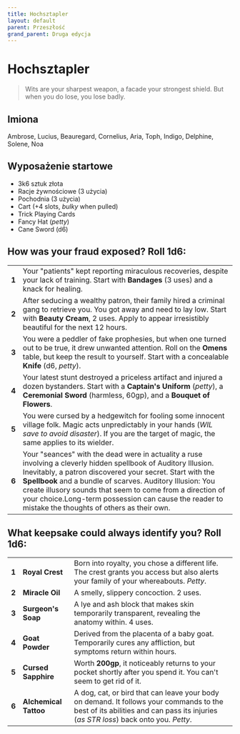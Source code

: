 ```yaml
---
title: Hochsztapler
layout: default
parent: Przeszłość
grand_parent: Druga edycja
---
```


# Hochsztapler

> Wits are your sharpest weapon, a facade your strongest shield. But when you do lose, you lose badly. 

## Imiona

Ambrose, Lucius, Beauregard, Cornelius, Aria, Toph, Indigo, Delphine, Solene, Noa

## Wyposażenie startowe

- 3k6 sztuk złota
- Racje żywnościowe (3 użycia)
- Pochodnia (3 użycia) 
- Cart (+4 slots, _bulky_ when pulled)
- Trick Playing Cards 
- Fancy Hat (_petty_)
- Cane Sword (d6)

## How was your fraud exposed? Roll 1d6:

|       |                                                                                                                                                                                                                                                                                                                                                                                                                |
| ----- | -------------------------------------------------------------------------------------------------------------------------------------------------------------------------------------------------------------------------------------------------------------------------------------------------------------------------------------------------------------------------------------------------------------- |
| **1** | Your "patients" kept reporting miraculous recoveries, despite your lack of training. Start with **Bandages** (3 uses) and a knack for healing.                                                                                                                                                                                                                                                                 |
| **2** | After seducing a wealthy patron, their family hired a criminal gang to retrieve you. You got away and need to lay low. Start with **Beauty Cream**, 2 uses. Apply to appear irresistibly beautiful for the next 12 hours.                                                                                                                                                                                      |
| **3** | You were a peddler of fake prophesies, but when one turned out to be true, it drew unwanted attention. Roll on the **Omens** table, but keep the result to yourself. Start with a concealable **Knife** (d6, _petty_).                                                                                                                                                                                         |
| **4** | Your latest stunt destroyed a priceless artifact and injured a dozen bystanders. Start with a **Captain's Uniform** (_petty_), a **Ceremonial Sword** (harmless, 60gp), and a **Bouquet of Flowers**.                                                                                                                                                                                                          |
| **5** | You were cursed by a hedgewitch for fooling some innocent village folk. Magic acts unpredictably in your hands (_WIL save to avoid disaster_). If you are the target of magic, the same applies to its wielder.                                                                                                                                                                                                |
| **6** | Your "seances" with the dead were in actuality a ruse involving a cleverly hidden spellbook of Auditory Illusion. Inevitably, a patron discovered your secret. Start with the **Spellbook** and a bundle of scarves. Auditory Illusion: You create illusory sounds that seem to come from a direction of your choice.Long-term possession can cause the reader to mistake the thoughts of others as their own. |

## What keepsake could always identify you? Roll 1d6:

|       |                       |                                                                                                                                                                                 |
| ----- | --------------------- | ------------------------------------------------------------------------------------------------------------------------------------------------------------------------------- |
| **1** | **Royal Crest**       | Born into royalty, you chose a different life. The crest grants you access but also alerts your family of your whereabouts. _Petty_.                                            |
| **2** | **Miracle Oil**       | A smelly, slippery concoction. 2 uses.                                                                                                                                          |
| **3** | **Surgeon's Soap**    | A lye and ash block that makes skin temporarily transparent, revealing the anatomy within. 4 uses.                                                                              |
| **4** | **Goat Powder**       | Derived from the placenta of a baby goat.  Temporarily cures any affliction, but symptoms return within hours.                                                                  |
| **5** | **Cursed Sapphire**   | Worth **200gp**, it noticeably returns to your pocket shortly after you spend it. You can't seem to get rid of it.                                                              |
| **6** | **Alchemical Tattoo** | A dog, cat, or bird that can leave your body on demand. It follows your commands to the best of its abilities and can pass its injuries (_as STR loss_) back onto you. _Petty_. |
